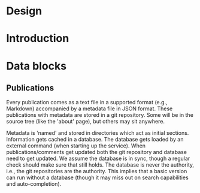 # Design

# Introduction

# Data blocks

## Publications

Every publication comes as a text file in a supported format (e.g.,
Markdown) accompanied by a metadata file in JSON format. These
publications with metadata are stored in a git repository. Some will
be in the source tree (like the 'about' page), but others may sit
anywhere.

Metadata is 'named' and stored in directories which act as initial
sections. Information gets cached in a database. The database gets
loaded by an external command (when starting up the service). When
publications/comments get updated both the git repository and database
need to get updated. We assume the database is in sync, though a
regular check should make sure that still holds. The database is never
the authority, i.e., the git repositories are the authority. This
implies that a basic version can run without a database (though it may
miss out on search capabilities and auto-completion).
